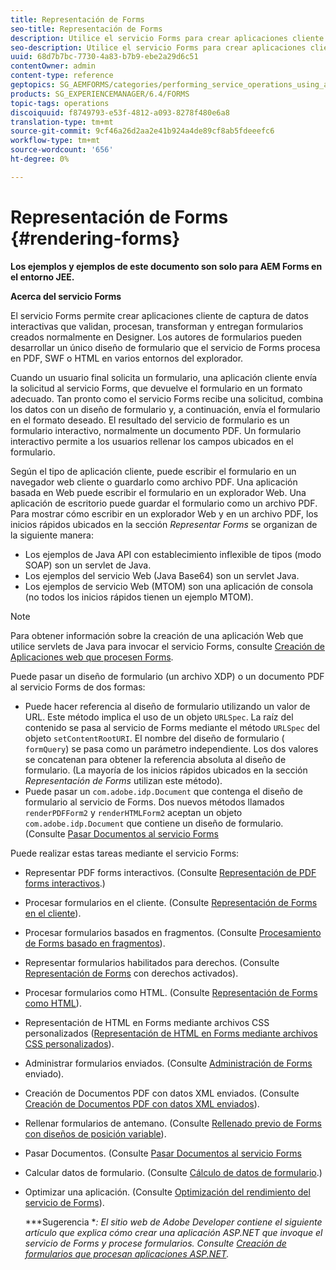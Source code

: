 ```yaml
---
title: Representación de Forms
seo-title: Representación de Forms
description: Utilice el servicio Forms para crear aplicaciones cliente de captura de datos interactivas que validen, procesan, transforman y entregan formularios creados normalmente en Designer. Los autores de formularios pueden desarrollar un único diseño de formulario que el servicio de Forms procesa en PDF, SWF o HTML en varios entornos del explorador.
seo-description: Utilice el servicio Forms para crear aplicaciones cliente de captura de datos interactivas que validen, procesan, transforman y entregan formularios creados normalmente en Designer. Los autores de formularios pueden desarrollar un único diseño de formulario que el servicio de Forms procesa en PDF, SWF o HTML en varios entornos del explorador.
uuid: 68d7b7bc-7730-4a83-b7b9-ebe2a29d6c51
contentOwner: admin
content-type: reference
geptopics: SG_AEMFORMS/categories/performing_service_operations_using_apis
products: SG_EXPERIENCEMANAGER/6.4/FORMS
topic-tags: operations
discoiquuid: f8749793-e53f-4812-a093-8278f480e6a8
translation-type: tm+mt
source-git-commit: 9cf46a26d2aa2e41b924a4de89cf8ab5fdeeefc6
workflow-type: tm+mt
source-wordcount: '656'
ht-degree: 0%

---
```



# Representación de Forms {#rendering-forms}

**Los ejemplos y ejemplos de este documento son solo para AEM Forms en el entorno JEE.**

**Acerca del servicio Forms**

El servicio Forms permite crear aplicaciones cliente de captura de datos interactivas que validan, procesan, transforman y entregan formularios creados normalmente en Designer. Los autores de formularios pueden desarrollar un único diseño de formulario que el servicio de Forms procesa en PDF, SWF o HTML en varios entornos del explorador.

Cuando un usuario final solicita un formulario, una aplicación cliente envía la solicitud al servicio Forms, que devuelve el formulario en un formato adecuado. Tan pronto como el servicio Forms recibe una solicitud, combina los datos con un diseño de formulario y, a continuación, envía el formulario en el formato deseado. El resultado del servicio de formulario es un formulario interactivo, normalmente un documento PDF. Un formulario interactivo permite a los usuarios rellenar los campos ubicados en el formulario.

Según el tipo de aplicación cliente, puede escribir el formulario en un navegador web cliente o guardarlo como archivo PDF. Una aplicación basada en Web puede escribir el formulario en un explorador Web. Una aplicación de escritorio puede guardar el formulario como un archivo PDF. Para mostrar cómo escribir en un explorador Web y en un archivo PDF, los inicios rápidos ubicados en la sección *Representar Forms* se organizan de la siguiente manera:

* Los ejemplos de Java API con establecimiento inflexible de tipos (modo SOAP) son un servlet de Java.
* Los ejemplos del servicio Web (Java Base64) son un servlet Java.
* Los ejemplos de servicio Web (MTOM) son una aplicación de consola (no todos los inicios rápidos tienen un ejemplo MTOM).

>[!NOTE]
>
>Para obtener información sobre la creación de una aplicación Web que utilice servlets de Java para invocar el servicio Forms, consulte [Creación de Aplicaciones web que procesen Forms](/help/forms/developing/creating-web-applications-renders-forms.md).

Puede pasar un diseño de formulario (un archivo XDP) o un documento PDF al servicio Forms de dos formas:

* Puede hacer referencia al diseño de formulario utilizando un valor de URL. Este método implica el uso de un objeto `URLSpec`. La raíz del contenido se pasa al servicio de Forms mediante el método `URLSpec` del objeto `setContentRootURI`. El nombre del diseño de formulario ( `formQuery`) se pasa como un parámetro independiente. Los dos valores se concatenan para obtener la referencia absoluta al diseño de formulario. (La mayoría de los inicios rápidos ubicados en la sección *Representación de Forms* utilizan este método).
* Puede pasar un `com.adobe.idp.Document` que contenga el diseño de formulario al servicio de Forms. Dos nuevos métodos llamados `renderPDFForm2` y `renderHTMLForm2` aceptan un objeto `com.adobe.idp.Document` que contiene un diseño de formulario. (Consulte [Pasar Documentos al servicio Forms](/help/forms/developing/passing-documents-forms-service.md)

Puede realizar estas tareas mediante el servicio Forms:

* Representar PDF forms interactivos. (Consulte [Representación de PDF forms interactivos](/help/forms/developing/rendering-interactive-pdf-forms.md).)
* Procesar formularios en el cliente. (Consulte [Representación de Forms en el cliente](/help/forms/developing/rendering-forms-client.md)).
* Procesar formularios basados en fragmentos. (Consulte [Procesamiento de Forms basado en fragmentos](/help/forms/developing/rendering-forms-based-fragments.md)).
* Representar formularios habilitados para derechos. (Consulte [Representación de Forms](/help/forms/developing/rendering-rights-enabled-forms.md) con derechos activados).
* Procesar formularios como HTML. (Consulte [Representación de Forms como HTML](/help/forms/developing/rendering-forms-html.md)).
* Representación de HTML en Forms mediante archivos CSS personalizados ([Representación de HTML en Forms mediante archivos CSS personalizados](/help/forms/developing/rendering-html-forms-using-custom.md)).
* Administrar formularios enviados. (Consulte [Administración de Forms](/help/forms/developing/handling-submitted-forms.md) enviado).
* Creación de Documentos PDF con datos XML enviados. (Consulte [Creación de Documentos PDF con datos XML enviados](/help/forms/developing/creating-pdf-documents-submitted-xml.md)).
* Rellenar formularios de antemano. (Consulte [Rellenado previo de Forms con diseños de posición variable](/help/forms/developing/prepopulating-forms-flowable-layouts.md)).
* Pasar Documentos. (Consulte [Pasar Documentos al servicio Forms](/help/forms/developing/passing-documents-forms-service.md)
* Calcular datos de formulario. (Consulte [Cálculo de datos de formulario](/help/forms/developing/calculating-form-data.md).)
* Optimizar una aplicación. (Consulte [Optimización del rendimiento del servicio de Forms](/help/forms/developing/optimizing-performance-forms-service.md)).

   ***Sugerencia **: El sitio web de Adobe Developer contiene el siguiente artículo que explica cómo crear una aplicación ASP.NET que invoque el servicio de Forms y procese formularios. Consulte [Creación de formularios que procesan aplicaciones ASP.NET](https://www.adobe.com/devnet/livecycle/articles/asp_net.html).*

